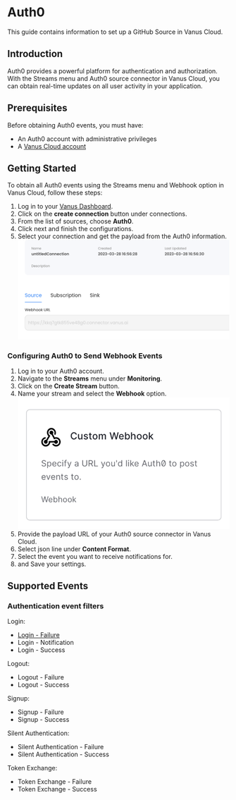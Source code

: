 # Auth0

This guide contains information to set up a GitHub Source in Vanus Cloud.

## Introduction

Auth0 provides a powerful platform for authentication and authorization. With the Streams menu and Auth0 source connector in Vanus Cloud, you can obtain real-time updates on all user activity in your application.

## Prerequisites

Before obtaining Auth0 events, you must have:

- An Auth0 account with administrative privileges
- A [Vanus Cloud account](https://cloud.vanus.ai)

## Getting Started

To obtain all Auth0 events using the Streams menu and Webhook option in Vanus Cloud, follow these steps:

1. Log in to your [Vanus Dashboard](https://cloud.vanus.ai/dashboard).
2. Click on the **create connection** button under connections.
2. From the list of sources, choose **Auth0**.
3. Click next and finish the configurations.
4. Select your connection and get the payload from the Auth0 information.
![](images/payload.png)
### Configuring Auth0 to Send Webhook Events

1. Log in to your Auth0 account.
2. Navigate to the **Streams** menu under **Monitoring**.
3. Click on the **Create Stream** button.
4. Name your stream and select the **Webhook** option.
![](images/webhook.png)
5. Provide the payload URL of your Auth0 source connector in Vanus Cloud.
6. Select json line under **Content Format**.
6. Select the event you want to receive notifications for.
7. and Save your settings.

## Supported Events

### Authentication event filters
Login:
- [Login - Failure](events.md#login_failure)
- Login - Notification
- Login - Success

Logout:
- Logout - Failure
- Logout - Success

Signup:
- Signup - Failure
- Signup - Success

Silent Authentication:
- Silent Authentication - Failure
- Silent Authentication - Success

Token Exchange:
- Token Exchange - Failure
- Token Exchange - Success

